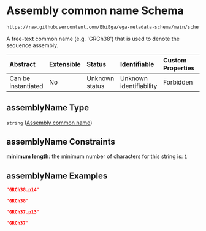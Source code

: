 # Assembly common name Schema

```txt
https://raw.githubusercontent.com/EbiEga/ega-metadata-schema/main/schemas/EGA.common-definitions.json#/definitions/ncbiAssemblyDescriptor/properties/assemblyName
```

A free-text common name (e.g. 'GRCh38') that is used to denote the sequence assembly.

| Abstract            | Extensible | Status         | Identifiable            | Custom Properties | Additional Properties | Access Restrictions | Defined In                                                                                           |
| :------------------ | :--------- | :------------- | :---------------------- | :---------------- | :-------------------- | :------------------ | :--------------------------------------------------------------------------------------------------- |
| Can be instantiated | No         | Unknown status | Unknown identifiability | Forbidden         | Allowed               | none                | [EGA.common-definitions.json\*](../../../schemas/EGA.common-definitions.json "open original schema") |

## assemblyName Type

`string` ([Assembly common name](ega-12-definitions-ncbis-assembly-descriptor-properties-assembly-common-name.md))

## assemblyName Constraints

**minimum length**: the minimum number of characters for this string is: `1`

## assemblyName Examples

```json
"GRCh38.p14"
```

```json
"GRCh38"
```

```json
"GRCh37.p13"
```

```json
"GRCh37"
```
